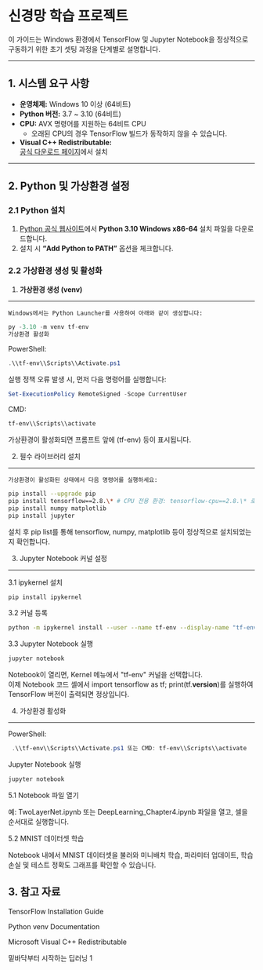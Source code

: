 # 신경망 학습 프로젝트

이 가이드는 Windows 환경에서 TensorFlow 및 Jupyter Notebook을 정상적으로 구동하기 위한 초기 셋팅 과정을 단계별로 설명합니다.

---

## 1\. 시스템 요구 사항

-   **운영체제:** Windows 10 이상 (64비트)
-   **Python 버전:** 3.7 ~ 3.10 (64비트)
-   **CPU:** AVX 명령어를 지원하는 64비트 CPU
    -   오래된 CPU의 경우 TensorFlow 빌드가 동작하지 않을 수 있습니다.
-   **Visual C++ Redistributable:**  
    [공식 다운로드 페이지](https://learn.microsoft.com/ko-kr/cpp/windows/latest-supported-vc-redist?view=msvc-170)에서 설치

---

## 2\. Python 및 가상환경 설정

### 2.1 Python 설치

1.  [Python 공식 웹사이트](https://www.python.org/downloads/)에서 **Python 3.10 Windows x86-64** 설치 파일을 다운로드합니다.
2.  설치 시 **“Add Python to PATH”** 옵션을 체크합니다.

### 2.2 가상환경 생성 및 활성화

1.  **가상환경 생성 (venv)**  
---
    Windows에서는 Python Launcher를 사용하여 아래와 같이 생성합니다:
    
```python
py -3.10 -m venv tf-env
가상환경 활성화
```
    

PowerShell:
```powershell
.\\tf-env\\Scripts\\Activate.ps1  
```
실행 정책 오류 발생 시, 먼저 다음 명령어를 실행합니다:

  
```powershell
Set-ExecutionPolicy RemoteSigned -Scope CurrentUser  
```
CMD:
 
```cmd 
tf-env\\Scripts\\activate  
```
가상환경이 활성화되면 프롬프트 앞에 (tf-env) 등이 표시됩니다.

2.  필수 라이브러리 설치  
---
    가상환경이 활성화된 상태에서 다음 명령어를 실행하세요:

```bash    
pip install --upgrade pip  
pip install tensorflow==2.8.\* # CPU 전용 환경: tensorflow-cpu==2.8.\* 로도 설치 가능  
pip install numpy matplotlib  
pip install jupyter  
```
설치 후 pip list를 통해 tensorflow, numpy, matplotlib 등이 정상적으로 설치되었는지 확인합니다.

3.  Jupyter Notebook 커널 설정
---
3.1 ipykernel 설치  
```bash  
pip install ipykernel
```
3.2 커널 등록  
```bash  
python -m ipykernel install --user --name tf-env --display-name "tf-env"
```
3.3 Jupyter Notebook 실행  
```bash  
jupyter notebook  
```
Notebook이 열리면, Kernel 메뉴에서 "tf-env" 커널을 선택합니다.  
이제 Notebook 코드 셀에서 import tensorflow as tf; print(tf.**version**)를 실행하여 TensorFlow 버전이 출력되면 정상입니다.

4. 가상환경 활성화
---
PowerShell:
```powershell
 .\\tf-env\\Scripts\\Activate.ps1 또는 CMD: tf-env\\Scripts\\activate
```
Jupyter Notebook 실행

```bash  
jupyter notebook  
```
5.1 Notebook 파일 열기

예: TwoLayerNet.ipynb 또는 DeepLearning\_Chapter4.ipynb 파일을 열고, 셀을 순서대로 실행합니다.

5.2 MNIST 데이터셋 학습

Notebook 내에서 MNIST 데이터셋을 불러와 미니배치 학습, 파라미터 업데이트, 학습 손실 및 테스트 정확도 그래프를 확인할 수 있습니다.
  

## 3\.  참고 자료  
TensorFlow Installation Guide

Python venv Documentation

Microsoft Visual C++ Redistributable

밑바닥부터 시작하는 딥러닝 1